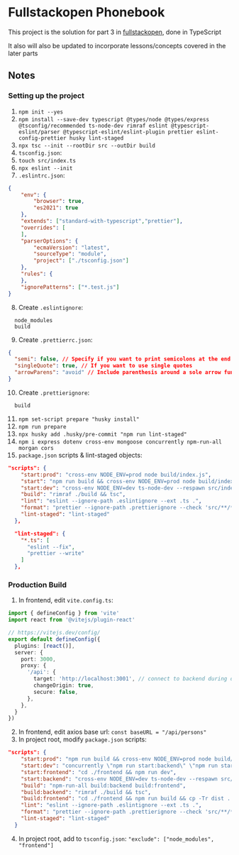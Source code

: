 # Fullstackopen Phonebook

This project is the solution for part 3 in [fullstackopen](https://fullstackopen.com/en/part3), done in TypeScript

It also will also be updated to incorporate lessons/concepts covered in the later parts

## Notes

### Setting up the project

1. `npm init --yes`
2. `npm install --save-dev typescript @types/node @types/express @tsconfig/recommended ts-node-dev rimraf eslint @typescript-eslint/parser @typescript-eslint/eslint-plugin prettier eslint-config-prettier husky lint-staged`
3. `npx tsc --init --rootDir src --outDir build`
4. `tsconfig.json`:
5. `touch src/index.ts`
6. `npx eslint --init`
7. `.eslintrc.json`:
```json
{
    "env": {
        "browser": true,
        "es2021": true
    },
    "extends": ["standard-with-typescript","prettier"],
    "overrides": [
    ],
    "parserOptions": {
        "ecmaVersion": "latest",
        "sourceType": "module",
        "project": ["./tsconfig.json"]
    },
    "rules": {
    },
    "ignorePatterns": ["*.test.js"]
}
```
8. Create `.eslintignore`:
```
  node_modules
  build
```
9. Create `.prettierrc.json`:
```json
{
  "semi": false, // Specify if you want to print semicolons at the end of statements
  "singleQuote": true, // If you want to use single quotes
  "arrowParens": "avoid" // Include parenthesis around a sole arrow function parameter
}
```

10. Create `.prettierignore`:
```
  build
```

11. `npm set-script prepare "husky install"`
12. `npm run prepare`
13. `npx husky add .husky/pre-commit "npm run lint-staged"`
14. `npm i express dotenv cross-env mongoose concurrently npm-run-all morgan cors`
15. `package.json` scripts & lint-staged objects:

```json
"scripts": {
    "start:prod": "cross-env NODE_ENV=prod node build/index.js",
    "start": "npm run build && cross-env NODE_ENV=prod node build/index.js",
    "start:dev": "cross-env NODE_ENV=dev ts-node-dev --respawn src/index.ts",
    "build": "rimraf ./build && tsc",
    "lint": "eslint --ignore-path .eslintignore --ext .ts .",
    "format": "prettier --ignore-path .prettierignore --check 'src/**/*.ts' 'test/**/*.ts'",
    "lint-staged": "lint-staged"
  },

  "lint-staged": {
    "*.ts": [
      "eslint --fix",
      "prettier --write"
    ]
  },
```

### Production Build

1. In frontend, edit `vite.config.ts`:

```ts
import { defineConfig } from 'vite'
import react from '@vitejs/plugin-react'

// https://vitejs.dev/config/
export default defineConfig({
  plugins: [react()],
  server: {
    port: 3000,
    proxy: {
      '/api': {
        target: 'http://localhost:3001', // connect to backend during development
        changeOrigin: true,
        secure: false,
      },
    },
  }
})
```

2. In frontend, edit axios base url: `const baseURL = "/api/persons"`
3. In project root, modify `package.json` scripts: 
```json
"scripts": {
    "start:prod": "npm run build && cross-env NODE_ENV=prod node build/index.js",
    "start:dev": "concurrently \"npm run start:backend\" \"npm run start:frontend\"",
    "start:frontend": "cd ./frontend && npm run dev",
    "start:backend": "cross-env NODE_ENV=dev ts-node-dev --respawn src/index.ts",
    "build": "npm-run-all build:backend build:frontend",
    "build:backend": "rimraf ./build && tsc",
    "build:frontend": "cd ./frontend && npm run build && cp -Tr dist ../dist_client && rm -rf dist",
    "lint": "eslint --ignore-path .eslintignore --ext .ts .",
    "format": "prettier --ignore-path .prettierignore --check 'src/**/*.ts' 'test/**/*.ts'",
    "lint-staged": "lint-staged"
  }
```
4. In project root, add to `tsconfig.json`: `"exclude": ["node_modules", "frontend"]`